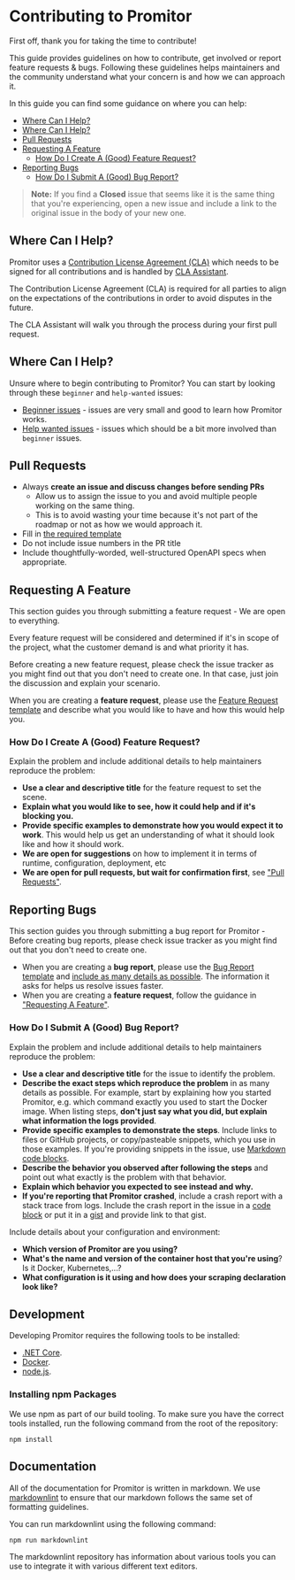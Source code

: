 # Contributing to Promitor

First off, thank you for taking the time to contribute!

This guide provides guidelines on how to contribute, get involved or report feature requests & bugs. Following these guidelines helps maintainers and the community understand what your concern is and how we can approach it.

In this guide you can find some guidance on where you can help:

- [Where Can I Help?](#where-can-i-help)
- [Where Can I Help?](#where-can-i-help)
- [Pull Requests](#pull-requests)
- [Requesting A Feature](#requesting-a-feature)
   - [How Do I Create A (Good) Feature Request?](#how-do-i-create-a-good-feature-request)
- [Reporting Bugs](#requesting-features--reporting-bugs)
   - [How Do I Submit A (Good) Bug Report?](#how-do-i-submit-a-good-bug-report)
   
> **Note:** If you find a **Closed** issue that seems like it is the same thing that you're experiencing, open a new issue and include a link to the original issue in the body of your new one.

## Where Can I Help?

Promitor uses a [Contribution License Agreement (CLA)](https://gist.github.com/tomkerkhove/49506ad58e30076518609511619dc026) which needs to be signed for all contributions and is handled by [CLA Assistant](https://cla-assistant.io).

The Contribution License Agreement (CLA) is required for all parties to align on the expectations of the contributions in order to avoid disputes in the future.

The CLA Assistant will walk you through the process during your first pull request.

## Where Can I Help?

Unsure where to begin contributing to Promitor? You can start by looking through these `beginner` and `help-wanted` issues:

- [Beginner issues](https://github.com/tomkerkhove/promitor/issues?q=is%3Aopen+is%3Aissue+label%3Abeginner) - issues are very small and good to learn how Promitor works.
- [Help wanted issues](https://github.com/tomkerkhove/promitor/issues?q=is%3Aopen+is%3Aissue+label%3Ahelp-wanted) - issues which should be a bit more involved than `beginner` issues.

## Pull Requests

- Always **create an issue and discuss changes before sending PRs**
  - Allow us to assign the issue to you and avoid multiple people working on the same thing.
  - This is to avoid wasting your time because it's not part of the roadmap or not as how we would approach it.
- Fill in [the required template](PULL_REQUEST_TEMPLATE.md)
- Do not include issue numbers in the PR title
- Include thoughtfully-worded, well-structured OpenAPI specs when appropriate.

## Requesting A Feature

This section guides you through submitting a feature request - We are open to everything.

Every feature request will be considered and determined if it's in scope of the project, what the customer demand is and what priority it has.

Before creating a new feature request, please check the issue tracker as you might find out that you don't need to create one. In that case, just join the discussion and explain your scenario.

When you are creating a **feature request**, please use the [Feature Request template](./ISSUE_TEMPLATE/Feature_request.md) and describe what you would like to have and how this would help you.

### How Do I Create A (Good) Feature Request?

Explain the problem and include additional details to help maintainers reproduce the problem:

- **Use a clear and descriptive title** for the feature request to set the scene.
- **Explain what you would like to see, how it could help and if it's blocking you.**
- **Provide specific examples to demonstrate how you would expect it to work**. This would help us get an understanding of what it should look like and how it should work.
- **We are open for suggestions** on how to implement it in terms of runtime, configuration, deployment, etc 
- **We are open for pull requests, but wait for confirmation first**, see ["Pull Requests"](#pull-requests).

## Reporting Bugs

This section guides you through submitting a bug report for Promitor - Before creating bug reports, please check issue tracker as you might find out that you don't need to create one.

- When you are creating a **bug report**, please use the [Bug Report template](./ISSUE_TEMPLATE/Bug_report.md) and [include as many details as possible](#how-do-i-submit-a-good-bug-report). The information it asks for helps us resolve issues faster.
- When you are creating a **feature request**, follow the guidance in ["Requesting A Feature"](#requesting-a-feature).

### How Do I Submit A (Good) Bug Report?

Explain the problem and include additional details to help maintainers reproduce the problem:

- **Use a clear and descriptive title** for the issue to identify the problem.
- **Describe the exact steps which reproduce the problem** in as many details as possible. For example, start by explaining how you started Promitor, e.g. which command exactly you used to start the Docker image. When listing steps, **don't just say what you did, but explain what information the logs provided**.
- **Provide specific examples to demonstrate the steps**. Include links to files or GitHub projects, or copy/pasteable snippets, which you use in those examples. If you're providing snippets in the issue, use [Markdown code blocks](https://help.github.com/articles/markdown-basics/#multiple-lines).
- **Describe the behavior you observed after following the steps** and point out what exactly is the problem with that behavior.
- **Explain which behavior you expected to see instead and why.**
- **If you're reporting that Promitor crashed**, include a crash report with a stack trace from logs. Include the crash report in the issue in a [code block](https://help.github.com/articles/markdown-basics/#multiple-lines) or put it in a [gist](https://gist.github.com/) and provide link to that gist.

Include details about your configuration and environment:

- **Which version of Promitor are you using?**
- **What's the name and version of the container host that you're using**? Is it Docker, Kubernetes,...?
- **What configuration is it using and how does your scraping declaration look like?**

## Development

Developing Promitor requires the following tools to be installed:

- [.NET Core](https://dotnet.microsoft.com/download).
- [Docker](https://www.docker.com/).
- [node.js](https://nodejs.org/en/).

### Installing npm Packages

We use npm as part of our build tooling. To make sure you have the correct tools
installed, run the following command from the root of the repository:

```shell
npm install
```

## Documentation

All of the documentation for Promitor is written in markdown. We use [markdownlint](https://github.com/DavidAnson/markdownlint)
to ensure that our markdown follows the same set of formatting guidelines.

You can run markdownlint using the following command:

```shell
npm run markdownlint
```

The markdownlint repository has information about various tools you can use to
integrate it with various different text editors.
